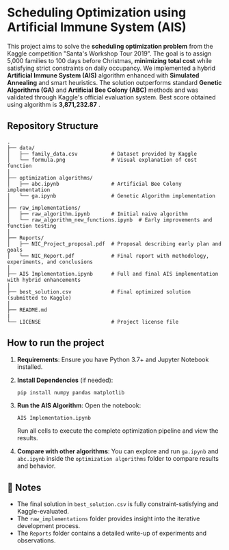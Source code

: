 # Scheduling Optimization using Artificial Immune System (AIS)

This project aims to solve the **scheduling optimization problem** from the Kaggle competition "Santa's Workshop Tour 2019". The goal is to assign 5,000 families to 100 days before Christmas, **minimizing total cost** while satisfying strict constraints on daily occupancy. We implemented a hybrid **Artificial Immune System (AIS)** algorithm enhanced with **Simulated Annealing** and smart heuristics. The solution outperforms standard **Genetic Algorithms (GA)** and **Artificial Bee Colony (ABC)** methods and was validated through Kaggle's official evaluation system. Best score obtained using algorithm is **3,871,232.87** .

## Repository Structure

```text
.
├── data/
│   ├── family_data.csv           # Dataset provided by Kaggle
│   └── formula.png               # Visual explanation of cost function
│
├── optimization algorithms/
│   ├── abc.ipynb                 # Artificial Bee Colony implementation
│   └── ga.ipynb                  # Genetic Algorithm implementation
│
├── raw_implementations/
│   ├── raw_algorithm.ipynb       # Initial naive algorithm
│   └── raw_algorithm_new_functions.ipynb  # Early improvements and function testing
│
├── Reports/
│   ├── NIC_Project_proposal.pdf  # Proposal describing early plan and goals
│   └── NIC_Report.pdf            # Final report with methodology, experiments, and conclusions
│
├── AIS Implementation.ipynb      # Full and final AIS implementation with hybrid enhancements
│
├── best_solution.csv             # Final optimized solution (submitted to Kaggle)
│
├── README.md
|
└── LICENSE                       # Project license file
```


## How to run the project

1. **Requirements**: Ensure you have Python 3.7+ and Jupyter Notebook installed.

2. **Install Dependencies** (if needed):
   ```bash
   pip install numpy pandas matplotlib
   ```

3. **Run the AIS Algorithm**:
   Open the notebook:
   ```
   AIS Implementation.ipynb
   ```
   Run all cells to execute the complete optimization pipeline and view the results.

4. **Compare with other algorithms**:
   You can explore and run `ga.ipynb` and `abc.ipynb` inside the `optimization algorithms` folder to compare results and behavior.


## 📌 Notes

- The final solution in `best_solution.csv` is fully constraint-satisfying and Kaggle-evaluated.
- The `raw_implementations` folder provides insight into the iterative development process.
- The `Reports` folder contains a detailed write-up of experiments and observations.
